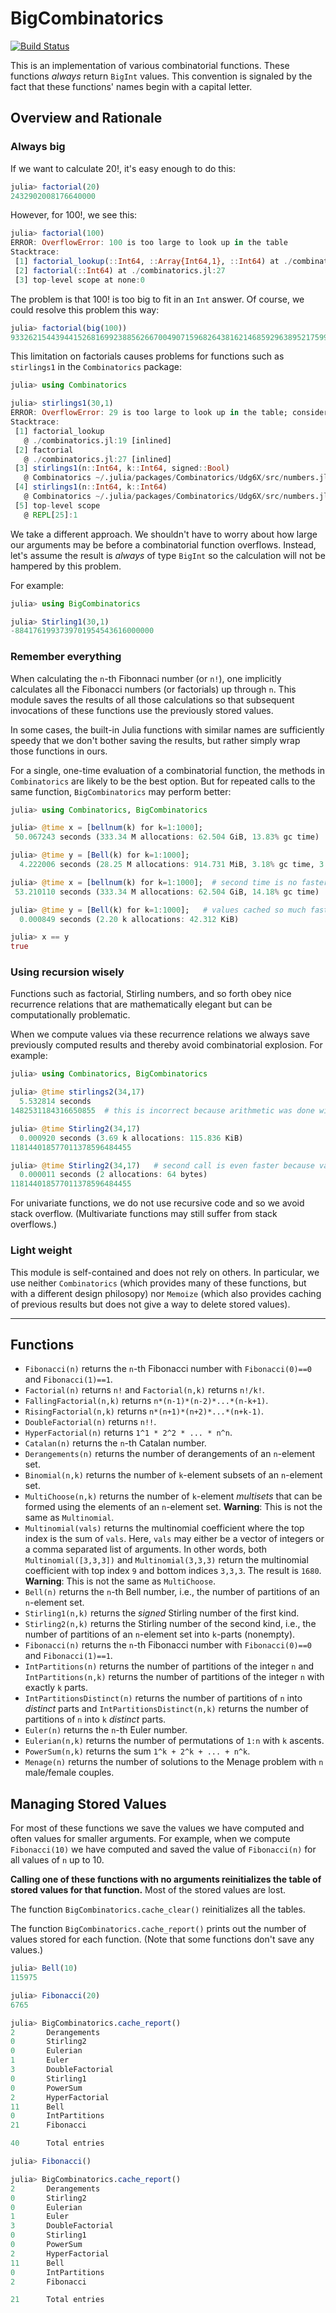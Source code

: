 # BigCombinatorics

[![Build Status](https://travis-ci.com/scheinerman/BigCombinatorics.jl.svg?branch=master)](https://travis-ci.com/scheinerman/BigCombinatorics.jl)


This is an implementation of various combinatorial functions.
These functions *always* return `BigInt` values. This convention
is signaled by the fact that these functions' names begin
with a capital letter.

## Overview and Rationale


### Always big

If we want to calculate 20!, it's easy enough to do this:
```julia
julia> factorial(20)
2432902008176640000
```
However, for 100!, we see this:
```julia
julia> factorial(100)
ERROR: OverflowError: 100 is too large to look up in the table
Stacktrace:
 [1] factorial_lookup(::Int64, ::Array{Int64,1}, ::Int64) at ./combinatorics.jl:19
 [2] factorial(::Int64) at ./combinatorics.jl:27
 [3] top-level scope at none:0
```
The problem is that 100! is too big to fit in an `Int` answer. Of course,
we could resolve this problem this way:
```julia
julia> factorial(big(100))
93326215443944152681699238856266700490715968264381621468592963895217599993229915608941463976156518286253697920827223758251185210916864000000000000000000000000
```

This limitation on factorials causes problems for functions such as `stirlings1` in the `Combinatorics` package:
```julia
julia> using Combinatorics

julia> stirlings1(30,1)
ERROR: OverflowError: 29 is too large to look up in the table; consider using `factorial(big(29))` instead
Stacktrace:
 [1] factorial_lookup
   @ ./combinatorics.jl:19 [inlined]
 [2] factorial
   @ ./combinatorics.jl:27 [inlined]
 [3] stirlings1(n::Int64, k::Int64, signed::Bool)
   @ Combinatorics ~/.julia/packages/Combinatorics/Udg6X/src/numbers.jl:142
 [4] stirlings1(n::Int64, k::Int64)
   @ Combinatorics ~/.julia/packages/Combinatorics/Udg6X/src/numbers.jl:129
 [5] top-level scope
   @ REPL[25]:1
```



We take a different approach. We shouldn't have to worry about how large
our arguments may be before a combinatorial function overflows. Instead,
let's assume the result is *always* of type `BigInt` so the calculation
will not be hampered by this problem.

For example:
```julia
julia> using BigCombinatorics

julia> Stirling1(30,1)
-8841761993739701954543616000000
```

### Remember everything

When calculating the `n`-th Fibonnaci number (or `n!`), one implicitly calculates all the 
Fibonacci numbers (or factorials) up through `n`. This module saves the results of all those calculations so that subsequent invocations of these functions use the previously stored values.

In some cases, the built-in Julia functions with similar names are sufficiently speedy that we don't bother saving the results, but rather simply wrap those functions in ours.

For a single, one-time evaluation of a combinatorial function, the methods in `Combinatorics` are likely to be the best option. But for repeated calls to the same function, `BigCombinatorics` may perform better:
```julia
julia> using Combinatorics, BigCombinatorics

julia> @time x = [bellnum(k) for k=1:1000];
 50.067243 seconds (333.34 M allocations: 62.504 GiB, 13.83% gc time)

julia> @time y = [Bell(k) for k=1:1000];
  4.222006 seconds (28.25 M allocations: 914.731 MiB, 3.18% gc time, 3.78% compilation time)

julia> @time x = [bellnum(k) for k=1:1000];  # second time is no faster
 53.210110 seconds (333.34 M allocations: 62.504 GiB, 14.18% gc time)

julia> @time y = [Bell(k) for k=1:1000];   # values cached so much faster
  0.000849 seconds (2.20 k allocations: 42.312 KiB)

julia> x == y
true
```

### Using recursion wisely

Functions such as factorial, Stirling numbers, and so forth obey nice recurrence relations that are mathematically elegant but can be computationally problematic. 

When we compute values via these recurrence relations we always save previously computed results and thereby avoid combinatorial explosion. For example:
```julia
julia> using Combinatorics, BigCombinatorics

julia> @time stirlings2(34,17)
  5.532814 seconds
1482531184316650855  # this is incorrect because arithmetic was done with Int64 values

julia> @time Stirling2(34,17)
  0.000920 seconds (3.69 k allocations: 115.836 KiB)
118144018577011378596484455

julia> @time Stirling2(34,17)   # second call is even faster because value was cached
  0.000011 seconds (2 allocations: 64 bytes)
118144018577011378596484455
```

For univariate functions, we do not use recursive code and so we avoid stack overflow. (Multivariate functions may still suffer from stack overflows.)


### Light weight

This module is self-contained and does not rely on others. In particular, we use neither `Combinatorics` (which provides many of these functions, but with a different design philosopy) nor `Memoize` (which also provides caching of previous results but does not give a way to delete stored values).

<hr/>

## Functions

+ `Fibonacci(n)` returns the `n`-th Fibonacci number with `Fibonacci(0)==0` and `Fibonacci(1)==1`.
+ `Factorial(n)` returns `n!` and `Factorial(n,k)` returns `n!/k!`.
+ `FallingFactorial(n,k)` returns `n*(n-1)*(n-2)*...*(n-k+1)`.
+ `RisingFactorial(n,k)` returns `n*(n+1)*(n+2)*...*(n+k-1)`.
+ `DoubleFactorial(n)` returns `n!!`.
+ `HyperFactorial(n)` returns `1^1 * 2^2 * ... * n^n`.
+ `Catalan(n)` returns the `n`-th Catalan number.
+ `Derangements(n)` returns the number of derangements of
an `n`-element set.
+ `Binomial(n,k)` returns the number of `k`-element subsets
of an `n`-element set.
+ `MultiChoose(n,k)` returns the number of `k`-element
*multisets* that can be formed using the elements of
an `n`-element set. **Warning**: This is not the same
as `Multinomial`.
+ `Multinomial(vals)` returns the multinomial coefficient where
the top index is the sum of `vals`. Here, `vals` may either be a
vector of integers or a comma separated list of arguments.
In other words, both `Multinomial([3,3,3])` and `Multinomial(3,3,3)`
return the multinomial coefficient with top index `9` and bottom
indices `3,3,3`. The result is `1680`. **Warning**: This is
not the same as `MultiChoose`.
+ `Bell(n)` returns the `n`-th Bell number, i.e., the number
of partitions of an `n`-element set.
+ `Stirling1(n,k)` returns the *signed* Stirling number of the
first kind.
+ `Stirling2(n,k)` returns the Stirling number of the second
kind, i.e., the number of partitions of an `n`-element set into
`k`-parts (nonempty).
+ `Fibonacci(n)` returns the `n`-th Fibonacci number
with `Fibonacci(0)==0` and `Fibonacci(1)==1`.
+ `IntPartitions(n)` returns the number of partitions of the integer `n`
and `IntPartitions(n,k)` returns the number of partitions of the integer
`n` with exactly `k` parts.
+ `IntPartitionsDistinct(n)` returns the number of partitions of `n` into
*distinct* parts and `IntPartitionsDistinct(n,k)` returns the number of
partitions of `n` into `k` *distinct* parts.
+ `Euler(n)` returns the `n`-th Euler number.
+ `Eulerian(n,k)` returns the number of permutations of `1:n` with `k`
ascents.
+ `PowerSum(n,k)` returns the sum `1^k + 2^k + ... + n^k`.
+ `Menage(n)` returns the number of solutions to the Menage problem with `n` male/female couples. 

## Managing Stored Values

For most of these functions we save the values we have computed and often values for smaller arguments. For example, when we compute `Fibonacci(10)` we have computed and saved the value of `Fibonacci(n)` for all values of `n` up to 10. 

**Calling one of these functions with no arguments reinitializes the table of stored values for that function.** Most of the stored values are lost.

The function `BigCombinatorics.cache_clear()` reinitializes all the tables.

The function `BigCombinatorics.cache_report()` prints out the number of values
stored  for each function. (Note that some functions don't save any values.)
```julia
julia> Bell(10)
115975

julia> Fibonacci(20)
6765

julia> BigCombinatorics.cache_report()
2       Derangements
0       Stirling2
0       Eulerian
1       Euler
3       DoubleFactorial
0       Stirling1
0       PowerSum
2       HyperFactorial
11      Bell
0       IntPartitions
21      Fibonacci

40      Total entries

julia> Fibonacci()

julia> BigCombinatorics.cache_report()
2       Derangements
0       Stirling2
0       Eulerian
1       Euler
3       DoubleFactorial
0       Stirling1
0       PowerSum
2       HyperFactorial
11      Bell
0       IntPartitions
2       Fibonacci

21      Total entries
```
